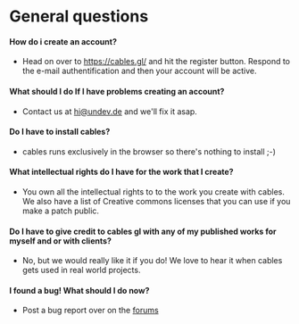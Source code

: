 # General questions

#### How do i create an account?

- Head on over to https://cables.gl/ and hit the register button. Respond to the e-mail authentification and then your account will be active.

#### What should I do If I have problems creating an account?
- Contact us at hi@undev.de and we'll fix it asap.

#### Do I have to install cables?

- cables runs exclusively in the browser so there's nothing to install ;-)

#### What intellectual rights do I have for the work that I create?
- You own all the intellectual rights to to the work you create with cables. We also have a list of Creative commons licenses that you can use if you make a patch public.

#### Do I have to give credit to cables gl with any of my published works for myself and or with clients?

- No, but we would really like it if you do! We love to hear it when cables gets used in real world projects.

#### I found a bug! What should I do now?

- Post a bug report over on the [forums](https://forum.cables.gl/)